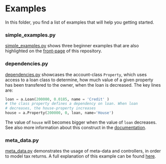 # Examples

In this folder, you find a list of examples that will help you getting started.

### simple_examples.py

[simple_examples.py](simple_examples.py) shows three beginner examples that are also highlighted on the [front-page](../../README.md) of this repository.

### dependencies.py

[dependencies.py](dependencies.py) showcases the account-class `Property`, which uses access to a loan class to determine, how much value of a given property has been transfered to the owner, when the loan is decreased. The key lines are:

```python
loan = a.Loan(200000, 0.0185, name = 'Credit' )
# the class property defines a dependency on loan. When loan
# decreases, the house-property increases
house = a.Property(200000, 0, loan, name='House')
```

The value of `house` will becomes bigger when the value of `loan` decreases. See also more information about this construct in the [documentation](../../docs/03_dependencies_between_accounts.md).

### meta_data.py

[meta_data.py](meta_data.py) demonstrates the usage of meta-data and controllers, in order to model tax returns. A full explanation of this example can be found [here](meta_data.md).
